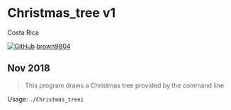 # Christmas_tree v1

Costa Rica

[![GitHub](https://img.shields.io/badge/--181717?logo=github&logoColor=ffffff)](https://github.com/)
[brown9804](https://github.com/brown9804)

Nov 2018 
----------

> This program draws a Christmas tree provided by the command line

Usage: `./Christmas_treei `
